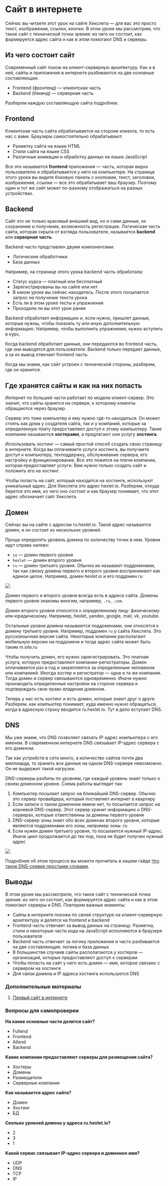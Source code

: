 # Сайт в интернете

Сейчас вы читаете этот урок на сайте Хекслета — для вас это просто текст, изображения, ссылки, кнопки. В этом уроке мы рассмотрим, что такое сайт с технической точки зрения: из чего он состоит, как формируется адрес сайта и как в этом помогают DNS и серверы.

## Из чего состоит сайт
Современный сайт похож на клиент-серверную архитектуру. Как и в ней, сайты и приложения в интернете разбиваются на две основные составляющие:

- Frontend (фронтенд) — клиентская часть
- Backend (бекенд) — серверная часть

Разберем каждую составляющую сайта подробнее.

## Frontend
Клиентская часть сайта обрабатывается на стороне клиента, то есть нас с вами. Браузеры самостоятельно обрабатывают:

- Разметку сайта на языке HTML
- Стили сайта на языке CSS
- Различные анимации и обработку данных на языке JavaScript

Все это называется **frontend** приложения — часть, которая видна пользователю и обрабатывается у него на компьютере. На странице этого урока вы видите боковую панель с кнопками, текст, заголовки, изображения, ссылки — все это обрабатывает ваш браузер. Поэтому один и тот же сайт может по-разному отображаться на разных устройствах.

## Backend

Сайт это не только красивый внешний вид, но и сами данные, их сохранение и получение, возможность регистрации. Логическая часть сайта, которая скрыта от взгляда пользователя, называется **backend** или **серверная часть**.

Backend часто представлен двумя компонентами:

- Логические обработчики
- База данных

Например, на странице этого урока backend часть обработала:

- Статус курса — платный или бесплатный
- Зарегистрированы вы на сайте или нет
- В каком уроке вы сейчас находитесь. После этого посылается запрос на получение текста урока
- Есть ли в этом уроке тесты и упражнения
- Проходили ли вы этот урок ранее

Backend обработает информацию и, если нужно, пришлет данные, которые нужны, чтобы показать ту или иную дополнительную информацию. Например, чтобы выполнить упражнения, нужно вступить в курс.

Когда backend обработает данные, они передаются во frontend часть, где они выводятся для пользователя. Backend только передает данные, а за их вывод отвечает frontend часть.

Когда мы знаем, как сайт устроен с технической стороны, разберем, где он хранится.

## Где хранятся сайты и как на них попасть

Интернет по большей части работает по модели клиент-сервер. Это значит, что сайты хранятся на сервере, к которому клиенты обращаются через браузер.

Сервер это тоже компьютер и ему нужно где-то находиться. Он может стоять как дома у создателя сайта, так и у компаний, которые за определенную плату предоставляют доступ к этому компьютеру. Такие компании называются **хостерами**, а предлагают они услугу **хостинга**.

Использовать хостинг — самый простой способ создать свою страницу в интернете. Когда вы оплачиваете услуги хостинга, вы получаете доступ к компьютеру, техподдержку, обслуживание сервера, его настройку и функционирование. Все это ложится на плечи компании, которая предоставляет услуги. Вам нужно только создать сайт и положить его на хостинг.

Чтобы попасть на сайт, который находится на хостинге, используют уникальный адрес. Для Хекслета это адрес hexlet.io. Разберем, откуда берется это имя, из чего оно состоит и как браузер понимает, что этот адрес обозначает сайт Хекслета.

## Домен
Сейчас вы на сайте с адресом ru.hexlet.io. Такой адрес называется домен, и он состоит из нескольких уровней.

Проще определять уровень домена по количеству точек в нем. Уровни идут справа налево:

- `io` — домен первого уровня
- `hexlet` — домен второго уровня
- `ru` — домен третьего уровня. Обычно их называют поддоменами, так как связку домена первого и второго уровня воспринимают как единое целое. Например, домен *hexlet.io* и его поддомен *ru*

![](../images/intro_to_internet/image_7_1.jpeg)

Домен первого и второго уровня всегда есть в адресе сайта. Домены первого уровня знакомы многим, например, `.ru`, `.com`.

Домен второго уровня относится к определенному лицу: физическому или юридическому. Например, hexlet, yandex, google, mail, vk, youtube.

Остальные уровни домена называются поддоменами, они относятся к домену третьего уровня. Например, поддомен `ru` у сайта Хекслета. Это русскоязычная версия сайта. Некоторые компании располагают мобильную версию на поддомене и тогда адрес сайта может быть таким m.site.ru

Чтобы получить домен, его нужно зарегистрировать. Это платная услуга, которую предоставляют компании-регистраторы. Домен оплачивается раз в год и закрепляется за определенным человеком или компанией. Иногда хостер и регистратор — одна и та же компания. Тогда домен и сервер связываются одновременно. Иначе нужно производить определенные настройки на стороне сервера и подтверждать свое право владения доменом.

Теперь у нас есть хостинг и есть домен, которые знают друг о друге. Разберем, как компьютер понимает, куда именно нужно обращаться, когда в адресную строку вводится ru.hexlet.io. Тут в дело вступает DNS.

## DNS

Мы уже знаем, что DNS позволяет связать IP-адрес компьютера с его именем. В современном интернете DNS связывает IP-адрес сервера с его доменом.

Так как устройств в сети много, а количество сайтов почти два миллиарда, то хранить все данные на одном DNS-сервере невозможно. Он не выдержит такой нагрузки.

DNS-серверы разбиты по уровням, где каждый уровень знает только о своем доменном уровне. Схема работы выглядит так:

1. Компьютер посылает запрос на ближайший DNS-сервер. Обычно это сервер провайдера, который поставляет интернет в квартиру
2. Если записи о таком доменном имени нет, то посылается запрос на корневой DNS-сервер. Этот сервер хранит информацию о DNS-серверах, которые ответственны за домены первого уровня
3. DNS-сервер зоны знает обо всех доменах второго уровня, которые являются поддоменами его зоны, например зоны .ru
4. Если нужен домен третьего уровня, то посылается нужный IP-адрес. Иначе цикл продолжается до тех пор, пока не будет получен нужный адрес

![](../images/intro_to_internet/image_7_2.jpeg)

Подробнее об этом процессе вы можете прочитать в нашем гайде [Что такое DNS-сервер простыми словами](https://guides.hexlet.io/ru/dns/?_gl=1*4zgxhf*_ga*MTExOTQzMTcyNC4xNzAwNTc4NDA3*_ga_PM3R85EKHN*MTcwMTI2NzcyMi43LjEuMTcwMTI2OTA2MC4wLjAuMA..*_ga_WWGZ6EVHEY*MTcwMTI2ODQwOC45LjEuMTcwMTI2ODk5MS42MC4wLjA).

## Выводы

В этом уроке мы рассмотрели, что такое сайт с технической точки зрения: из чего он состоит, как формируется адрес сайта и как в этом помогают серверы и DNS. Повторим важные моменты:

- Сайты в интернете похожи по своей структуре на клиент-серверную архитектуру и делятся на frontend и backend
- Frontend часть отвечает за вывод данных на страницу. Разметка, стили и некоторые части кода на JavaScript исполняются в браузере пользователя
- Backend часть отвечает за логику приложения и часто разбивается на две составляющие: логика и база данных
- В большинстве случаев сайты располагаются у хостеров — организаций, которые предоставляют доступ к серверам
- Чтобы попасть на сайт у него есть домен — имя, которое связано с сервером на хостинге
- Для связи домена и IP адреса хостинга используется DNS

### Дополнительные материалы

1. [Первый сайт в интернете](http://info.cern.ch/)

### Вопросы для самопроверки

**На какие основные части делится сайт?**

- Fullend
- Frontend
- Allend
- Backend

**Какие компании предоставляют серверы для размещения сайта?**

- Хостеры
- Домены
- Размещатели
- Серверные компании

**Как называется адрес сайта?**

- Домен
- Хостинг
- БД

**Сколько уровней домена у адреса ru.hexlet.io?**

- 2
- 3
- 1

**Какой сервис связывает IP-адрес сервера и доменное имя?**

- UDP
- DNS
- TCP
- IP